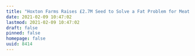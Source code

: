 ```yaml
---
title: "Hoxton Farms Raises £2.7M Seed to Solve a Fat Problem for Meat Alternatives"
date: 2021-02-09 10:47:02
lastmod: 2021-02-09 10:47:02
draft: false
pinned: false
homepage: false
uuid: 8414
---
```

